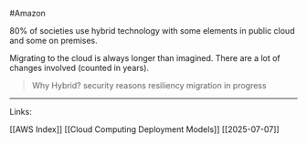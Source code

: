 #Amazon 


80% of societies use hybrid technology with some elements in public cloud and some on premises. 

Migrating to the cloud is always longer than imagined. There are a lot of changes involved (counted in years).

> Why Hybrid? 
	security reasons
	resiliency 
	migration in progress




---
Links:

[[AWS Index]]
[[Cloud Computing Deployment Models]]
[[2025-07-07]]